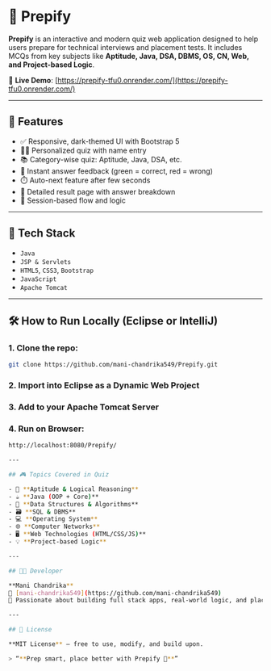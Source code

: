 # 🎯 Prepify

**Prepify** is an interactive and modern quiz web application designed to help users prepare for technical interviews and placement tests. It includes MCQs from key subjects like **Aptitude, Java, DSA, DBMS, OS, CN, Web, and Project-based Logic**.

🔗 **Live Demo**: [https://prepify-tfu0.onrender.com/](https://prepify-tfu0.onrender.com/)

---

## 🌟 Features

- ✅ Responsive, dark-themed UI with Bootstrap 5
- 🧑‍🎓 Personalized quiz with name entry
- 📚 Category-wise quiz: Aptitude, Java, DSA, etc.
- 🎯 Instant answer feedback (green = correct, red = wrong)
- ⏱️ Auto-next feature after few seconds
- 🧠 Detailed result page with answer breakdown
- 🔐 Session-based flow and logic

---

## 📂 Tech Stack

- `Java`
- `JSP & Servlets`
- `HTML5`, `CSS3`, `Bootstrap`
- `JavaScript`
- `Apache Tomcat`

---

## 🛠️ How to Run Locally (Eclipse or IntelliJ)

### 1. Clone the repo:
```bash
git clone https://github.com/mani-chandrika549/Prepify.git
```

### 2. Import into Eclipse as a Dynamic Web Project
### 3. Add to your Apache Tomcat Server
### 4. Run on Browser:
```bash
http://localhost:8080/Prepify/

---

## 🎮 Topics Covered in Quiz

- 🧮 **Aptitude & Logical Reasoning**
- ☕ **Java (OOP + Core)**
- 🔁 **Data Structures & Algorithms**
- 🗃️ **SQL & DBMS**
- 💻 **Operating System**
- 🌐 **Computer Networks**
- 🖥️ **Web Technologies (HTML/CSS/JS)**
- 💡 **Project-based Logic**

---

## 👩‍💻 Developer

**Mani Chandrika**  
💌 [mani-chandrika549](https://github.com/mani-chandrika549)  
📌 Passionate about building full stack apps, real-world logic, and placements

---

## 🏁 License

**MIT License** – free to use, modify, and build upon.

> “**Prep smart, place better with Prepify 🚀**”

